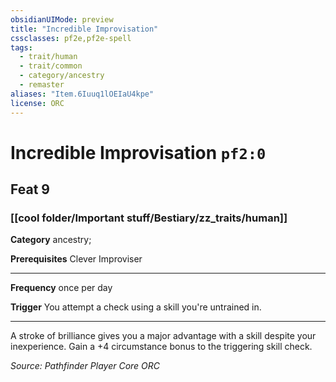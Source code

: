 ```yaml
---
obsidianUIMode: preview
title: "Incredible Improvisation"
cssclasses: pf2e,pf2e-spell
tags:
  - trait/human
  - trait/common
  - category/ancestry
  - remaster
aliases: "Item.6Iuuq1lOEIaU4kpe"
license: ORC
---
```

# Incredible Improvisation `pf2:0`
## Feat 9
### [[cool folder/Important stuff/Bestiary/zz_traits/human]]

**Category** ancestry; 



**Prerequisites** Clever Improviser
* * *
**Frequency** once per day

**Trigger** You attempt a check using a skill you're untrained in.

* * *

A stroke of brilliance gives you a major advantage with a skill despite your inexperience. Gain a +4 circumstance bonus to the triggering skill check.

*Source: Pathfinder Player Core*
*ORC*